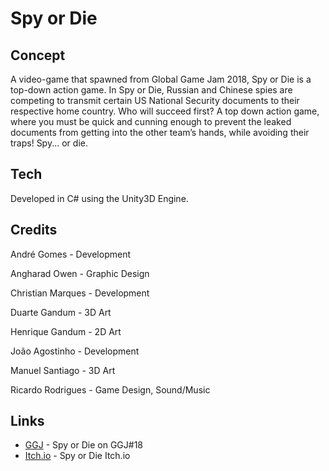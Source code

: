 # Spy or Die

## Concept
A video-game that spawned from Global Game Jam 2018, Spy or Die is a top-down action game.
In Spy or Die, Russian and Chinese spies are competing to transmit certain US National Security documents to their respective home country. Who will succeed first? A top down action game, where you must be quick and cunning enough to prevent the leaked documents from getting into the other team’s hands, while avoiding their traps! Spy... or die.

## Tech
Developed in C# using the Unity3D Engine.

## Credits
André Gomes - Development

Angharad Owen - Graphic Design

Christian Marques - Development

Duarte Gandum - 3D Art

Henrique Gandum - 2D Art

João Agostinho - Development

Manuel Santiago - 3D Art

Ricardo Rodrigues - Game Design, Sound/Music

## Links
* [GGJ](https://globalgamejam.org/2018/games/spy-or-die) - Spy or Die on GGJ#18
* [Itch.io](https://electricganesha.itch.io/spy-or-die) - Spy or Die Itch.io
